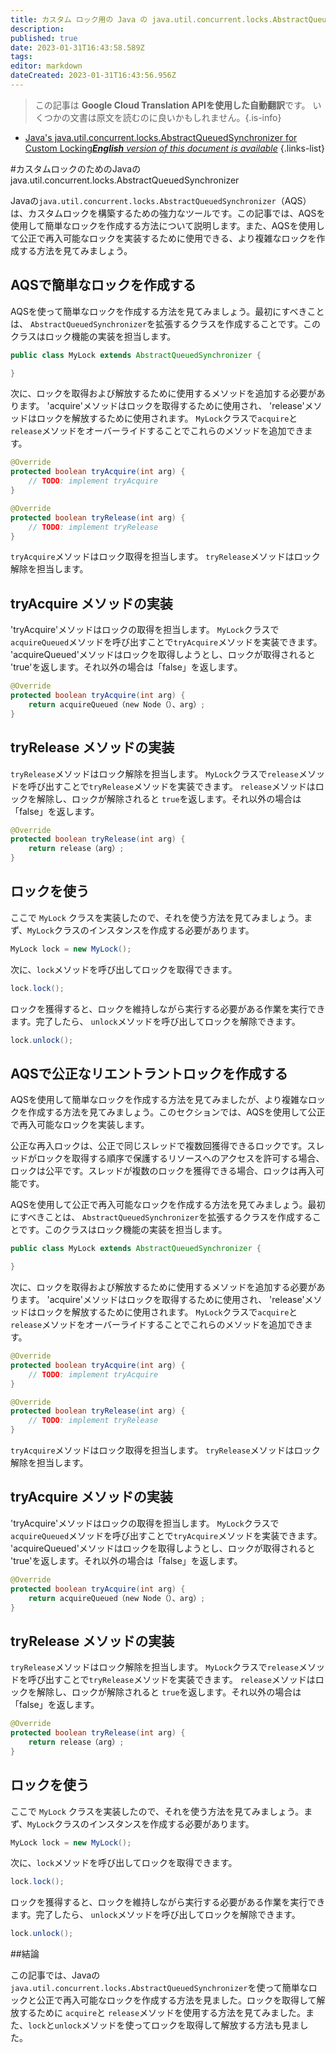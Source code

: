 ```yaml
---
title: カスタム ロック用の Java の java.util.concurrent.locks.AbstractQueuedSynchronizer
description: 
published: true
date: 2023-01-31T16:43:58.589Z
tags: 
editor: markdown
dateCreated: 2023-01-31T16:43:56.956Z
---
```


> この記事は **Google Cloud Translation APIを使用した自動翻訳**です。
いくつかの文書は原文を読むのに良いかもしれません。{.is-info}

- [Java's java.util.concurrent.locks.AbstractQueuedSynchronizer for Custom Locking***English** version of this document is available*](/en/Knowledge-base/Java/java-s-java-util-concurrent-locks-abstractqueuedsynchronizer-for-custom-locking)
{.links-list}


#カスタムロックのためのJavaのjava.util.concurrent.locks.AbstractQueuedSynchronizer

Javaの`java.util.concurrent.locks.AbstractQueuedSynchronizer`（AQS）は、カスタムロックを構築するための強力なツールです。この記事では、AQSを使用して簡単なロックを作成する方法について説明します。また、AQSを使用して公正で再入可能なロックを実装するために使用できる、より複雑なロックを作成する方法を見てみましょう。

## AQSで簡単なロックを作成する

AQSを使って簡単なロックを作成する方法を見てみましょう。最初にすべきことは、 `AbstractQueuedSynchronizer`を拡張するクラスを作成することです。このクラスはロック機能の実装を担当します。

```java
public class MyLock extends AbstractQueuedSynchronizer {

}
```

次に、ロックを取得および解放するために使用するメソッドを追加する必要があります。 'acquire'メソッドはロックを取得するために使用され、 'release'メソッドはロックを解放するために使用されます。 `MyLock`クラスで`acquire`と`release`メソッドをオーバーライドすることでこれらのメソッドを追加できます。

```java
@Override
protected boolean tryAcquire(int arg) {
    // TODO: implement tryAcquire
}

@Override
protected boolean tryRelease(int arg) {
    // TODO: implement tryRelease
}
```

`tryAcquire`メソッドはロック取得を担当します。 `tryRelease`メソッドはロック解除を担当します。

## tryAcquire メソッドの実装

'tryAcquire'メソッドはロックの取得を担当します。 `MyLock`クラスで`acquireQueued`メソッドを呼び出すことで`tryAcquire`メソッドを実装できます。 'acquireQueued'メソッドはロックを取得しようとし、ロックが取得されると 'true'を返します。それ以外の場合は「false」を返します。

```java
@Override
protected boolean tryAcquire(int arg) {
    return acquireQueued（new Node（）、arg）;
}
```

## tryRelease メソッドの実装

`tryRelease`メソッドはロック解除を担当します。 `MyLock`クラスで`release`メソッドを呼び出すことで`tryRelease`メソッドを実装できます。 `release`メソッドはロックを解除し、ロックが解除されると `true`を返します。それ以外の場合は「false」を返します。

```java
@Override
protected boolean tryRelease(int arg) {
    return release（arg）;
}
```

## ロックを使う

ここで `MyLock` クラスを実装したので、それを使う方法を見てみましょう。まず、`MyLock`クラスのインスタンスを作成する必要があります。

```java
MyLock lock = new MyLock();
```

次に、`lock`メソッドを呼び出してロックを取得できます。

```java
lock.lock();
```

ロックを獲得すると、ロックを維持しながら実行する必要がある作業を実行できます。完了したら、 `unlock`メソッドを呼び出してロックを解除できます。

```java
lock.unlock();
```

## AQSで公正なリエントラントロックを作成する

AQSを使用して簡単なロックを作成する方法を見てみましたが、より複雑なロックを作成する方法を見てみましょう。このセクションでは、AQSを使用して公正で再入可能なロックを実装します。

公正な再入ロックは、公正で同じスレッドで複数回獲得できるロックです。スレッドがロックを取得する順序で保護するリソースへのアクセスを許可する場合、ロックは公平です。スレッドが複数のロックを獲得できる場合、ロックは再入可能です。

AQSを使用して公正で再入可能なロックを作成する方法を見てみましょう。最初にすべきことは、 `AbstractQueuedSynchronizer`を拡張するクラスを作成することです。このクラスはロック機能の実装を担当します。

```java
public class MyLock extends AbstractQueuedSynchronizer {

}
```

次に、ロックを取得および解放するために使用するメソッドを追加する必要があります。 'acquire'メソッドはロックを取得するために使用され、 'release'メソッドはロックを解放するために使用されます。 `MyLock`クラスで`acquire`と`release`メソッドをオーバーライドすることでこれらのメソッドを追加できます。

```java
@Override
protected boolean tryAcquire(int arg) {
    // TODO: implement tryAcquire
}

@Override
protected boolean tryRelease(int arg) {
    // TODO: implement tryRelease
}
```

`tryAcquire`メソッドはロック取得を担当します。 `tryRelease`メソッドはロック解除を担当します。

## tryAcquire メソッドの実装

'tryAcquire'メソッドはロックの取得を担当します。 `MyLock`クラスで`acquireQueued`メソッドを呼び出すことで`tryAcquire`メソッドを実装できます。 'acquireQueued'メソッドはロックを取得しようとし、ロックが取得されると 'true'を返します。それ以外の場合は「false」を返します。

```java
@Override
protected boolean tryAcquire(int arg) {
    return acquireQueued（new Node（）、arg）;
}
```

## tryRelease メソッドの実装

`tryRelease`メソッドはロック解除を担当します。 `MyLock`クラスで`release`メソッドを呼び出すことで`tryRelease`メソッドを実装できます。 `release`メソッドはロックを解除し、ロックが解除されると `true`を返します。それ以外の場合は「false」を返します。

```java
@Override
protected boolean tryRelease(int arg) {
    return release（arg）;
}
```

## ロックを使う

ここで `MyLock` クラスを実装したので、それを使う方法を見てみましょう。まず、`MyLock`クラスのインスタンスを作成する必要があります。

```java
MyLock lock = new MyLock();
```

次に、`lock`メソッドを呼び出してロックを取得できます。

```java
lock.lock();
```

ロックを獲得すると、ロックを維持しながら実行する必要がある作業を実行できます。完了したら、 `unlock`メソッドを呼び出してロックを解除できます。

```java
lock.unlock();
```

##結論

この記事では、Javaの `java.util.concurrent.locks.AbstractQueuedSynchronizer`を使って簡単なロックと公正で再入可能なロックを作成する方法を見ました。ロックを取得して解放するために `acquire`と `release`メソッドを使用する方法を見てみました。また、`lock`と`unlock`メソッドを使ってロックを取得して解放する方法も見ました。